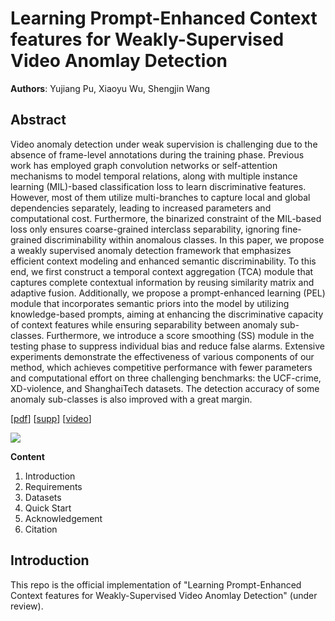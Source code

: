 # Learning Prompt-Enhanced Context features for Weakly-Supervised Video Anomlay Detection
**Authors**: Yujiang Pu, Xiaoyu Wu, Shengjin Wang

## Abstract
Video anomaly detection under weak supervision is challenging due to the absence of frame-level annotations during the training phase. Previous work has employed graph convolution networks or self-attention mechanisms to model temporal relations, along with multiple instance learning (MIL)-based classification loss to learn discriminative features. However, most of them utilize multi-branches to capture local and global dependencies separately, leading to increased parameters and computational cost. Furthermore, the binarized constraint of the MIL-based loss only ensures coarse-grained interclass separability, ignoring fine-grained discriminability within anomalous classes. In this paper, we propose a weakly supervised anomaly detection framework that emphasizes efficient context modeling and enhanced semantic discriminability. To this end, we first construct a temporal context aggregation (TCA) module that captures complete contextual information by reusing similarity matrix and adaptive fusion. Additionally, we propose a prompt-enhanced learning (PEL) module that incorporates semantic priors into the model by utilizing knowledge-based prompts, aiming at enhancing the discriminative capacity of context features while ensuring separability between anomaly sub-classes. Furthermore, we introduce a score smoothing (SS) module in the testing phase to suppress individual bias and reduce false alarms. Extensive experiments demonstrate the effectiveness of various components of our method, which achieves competitive performance with fewer parameters and computational effort on three challenging benchmarks: the UCF-crime, XD-violence, and ShanghaiTech datasets. The detection accuracy of some anomaly sub-classes is also improved with a great margin.

[[pdf](https://arxiv.org/pdf/2306.14451.pdf)] [[supp](https://drive.google.com/file/d/1CxvDFjiMg_RdEZA5_aOwwCEXlJuMMlxk/view?usp=drive_link)] [[video](https://drive.google.com/file/d/1A2E0_ylViA6LCQkb7XOQAum1VUoFMroL/view?usp=drive_link)]

![](https://drive.google.com/file/d/1_BB2zegO8-HFn5JqAk7hQhUzpLcACxzC/view?usp=drive_link)

**Content**

1. Introduction
2. Requirements
3. Datasets
4. Quick Start
5. Acknowledgement
6. Citation


## Introduction
This repo is the official implementation of "Learning Prompt-Enhanced Context features for Weakly-Supervised Video Anomlay Detection" (under review). 
